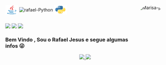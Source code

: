 
<div style="display: inline_block"><br>
  <img align="center" alt="rafael-Python" height="30" width="40" src="https://raw.githubusercontent.com/devicons/devicon/master/icons/java/java-original.svg">
  <img align="center" alt="rafael-Python" height="30" width="30" src="https://raw.githubusercontent.com/isocpp/logos/master/cpp_logo.png">
  <img align="center" alt="rafael-Python" height="30" width="40" src="https://raw.githubusercontent.com/devicons/devicon/master/icons/python/python-original.svg">
  <img align="right" alt="Marisa-pic" height="150" style="border-radius:50px;" src="https://emoji.gg/assets/emoji/1498-pepe-studying.png">
</div>
  
  ##
 
<div> 
  <a href="https://instagram.com/rafacand" target="_blank"><img src="https://img.shields.io/badge/-Instagram-%23E4405F?style=for-the-badge&logo=instagram&logoColor=white" target="_blank"></a>
  <a href = "mailto:rafael.jesus@hotmail.com"><img src="https://img.shields.io/badge/-Gmail-%23333?style=for-the-badge&logo=gmail&logoColor=white" target="_blank"></a>
  <a href="https://www.linkedin.com/in/rafacand/" target="_blank"><img src="https://img.shields.io/badge/-LinkedIn-%230077B5?style=for-the-badge&logo=linkedin&logoColor=white" target="_blank"></a> 
  
  ### Bem Vindo , Sou o Rafael Jesus e segue algumas infos 😜
<div align="center">
  <a href="https://github.com/racjes">
  <img height="180em" src="https://github-readme-stats.vercel.app/api?username=racjes&show_icons=true&theme=dracula&include_all_commits=true&count_private=true"/>
  <img height="180em" src="https://github-readme-stats.vercel.app/api/top-langs/?username=racjes&layout=compact&langs_count=7&theme=dracula"/>
</div>
 
  
</div>
